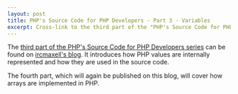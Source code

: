 ```yaml
---
layout: post
title: PHP's Source Code for PHP Developers - Part 3 - Variables
excerpt: Cross-link to the third part of the "PHP's Source Code for PHP Developers" series, covering how PHP values are represented internally and used throughout the source code.
---
```

The [third part of the PHP's Source Code for PHP Developers series][1] can be found on [ircmaxell's blog][1]. It
introduces how PHP values are internally represented and how they are used in the source code.

The fourth part, which will again be published on this blog, will cover how arrays are implemented in PHP.

  [1]: http://blog.ircmaxell.com/2012/03/phps-source-code-for-php-developers_21.html